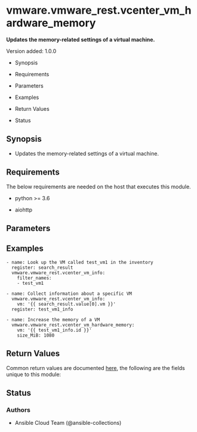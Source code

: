 # vmware.vmware_rest.vcenter_vm_hardware_memory

**Updates the memory-related settings of a virtual machine.**

Version added: 1.0.0


* Synopsis


* Requirements


* Parameters


* Examples


* Return Values


* Status

## Synopsis


* Updates the memory-related settings of a virtual machine.

## Requirements

The below requirements are needed on the host that executes this
module.


* python >= 3.6


* aiohttp

## Parameters

## Examples

```
- name: Look up the VM called test_vm1 in the inventory
  register: search_result
  vmware.vmware_rest.vcenter_vm_info:
    filter_names:
    - test_vm1

- name: Collect information about a specific VM
  vmware.vmware_rest.vcenter_vm_info:
    vm: '{{ search_result.value[0].vm }}'
  register: test_vm1_info

- name: Increase the memory of a VM
  vmware.vmware_rest.vcenter_vm_hardware_memory:
    vm: '{{ test_vm1_info.id }}'
    size_MiB: 1080
```

## Return Values

Common return values are documented [here](https://docs.ansible.com/ansible/latest/reference_appendices/common_return_values.html#common-return-values),
the following are the fields unique to this module:

## Status

### Authors


* Ansible Cloud Team (@ansible-collections)
